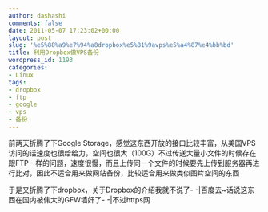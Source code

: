 ```yaml
---
author: dashashi
comments: false
date: 2011-05-07 17:23:02+00:00
layout: post
slug: '%e5%88%a9%e7%94%a8dropbox%e5%81%9avps%e5%a4%87%e4%bb%bd'
title: 利用Dropbox做VPS备份
wordpress_id: 1193
categories:
- Linux
tags:
- dropbox
- ftp
- google
- vps
- 备份
---
```


前两天折腾了下Google Storage，感觉这东西开放的接口比较丰富，从美国VPS访问的话速度也很给给力，空间也很大（100G）不过传送大量小文件的时候存在跟FTP一样的问题，速度很慢，而且上传同一个文件的时候要先上传到服务器再进行比对，因此不适合用来做网站备份，比较适合用来做类似图片空间的东西

于是又折腾了下dropbox，关于Dropbox的介绍我就不说了- -|百度去~话说这东西在国内被伟大的GFW墙奸了- -|不过https网
